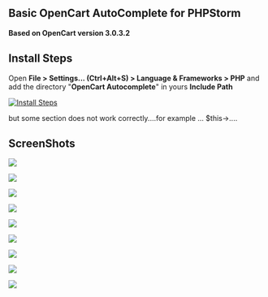 Basic OpenCart AutoComplete for PHPStorm
-
**Based on OpenCart version 3.0.3.2**


Install Steps
-
Open **File > Settings... (Ctrl+Alt+S) > Language & Frameworks > PHP** and add the directory "**OpenCart Autocomplete**" in yours **Include Path**

[![Install Steps](https://drive.google.com/uc?export=view&id=1tEEdhN5eqBVicQCDmEZoXyzTgmQHZSFd "Install Steps")](https://drive.google.com/uc?export=view&id=1tEEdhN5eqBVicQCDmEZoXyzTgmQHZSFd "Install Steps")

but some section does not work correctly....for example ... $this->....

ScreenShots
-
[![](https://drive.google.com/uc?export=view&id=1jFFQkTSN_wBk4vLr71QmKNPLskUjTA3m)](https://drive.google.com/uc?export=view&id=1jFFQkTSN_wBk4vLr71QmKNPLskUjTA3m)

[![](https://drive.google.com/uc?export=view&id=1uM7U8Sc4dqIChrt6qffnUaJuGRbrpv1c)](https://drive.google.com/uc?export=view&id=1uM7U8Sc4dqIChrt6qffnUaJuGRbrpv1c)

[![](https://drive.google.com/uc?export=view&id=17qBBdUB_8TgBfYz9ffQPc1_PSJShT9ag)](https://drive.google.com/uc?export=view&id=17qBBdUB_8TgBfYz9ffQPc1_PSJShT9ag)

[![](https://drive.google.com/uc?export=view&id=1_68CYtZZyfLhQ1SRmuaYH4X45YEjHVzs)](https://drive.google.com/uc?export=view&id=1_68CYtZZyfLhQ1SRmuaYH4X45YEjHVzs)

[![](https://drive.google.com/uc?export=view&id=1xBy06vKD0OpFIax_UtboEMuGlO3PhhPD)](https://drive.google.com/uc?export=view&id=1xBy06vKD0OpFIax_UtboEMuGlO3PhhPD)

[![](https://drive.google.com/uc?export=view&id=1aBhS_eN5XOIsmPpJPlNVw7b_-lnUqai9)](https://drive.google.com/uc?export=view&id=1aBhS_eN5XOIsmPpJPlNVw7b_-lnUqai9)

[![](https://drive.google.com/uc?export=view&id=1Zie3hH4HOHNH792Y8mP0P6qliYAsDH1Y)](https://drive.google.com/uc?export=view&id=1Zie3hH4HOHNH792Y8mP0P6qliYAsDH1Y)

[![](https://drive.google.com/uc?export=view&id=1LJIqKcb1ap2o75THOqbFyUp8LZKdjcu-)](https://drive.google.com/uc?export=view&id=1LJIqKcb1ap2o75THOqbFyUp8LZKdjcu-)

[![](https://drive.google.com/uc?export=view&id=1KSd8tlDa1EYRl_JvBmjndLtht4SQlg0I)](https://drive.google.com/uc?export=view&id=1KSd8tlDa1EYRl_JvBmjndLtht4SQlg0I)
